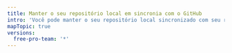 ```yaml
---
title: Manter o seu repositório local em sincronia com o GitHub
intro: 'Você pode manter o seu repositório local sincronizado com seu repositório remoto enquanto faz alterações em qualquer um deles. No Git, o termo *remote* descreve o servidor onde o seu código está armazenado. No seu caso, esse servidor é um repositório no {% data variables.product.prodname_dotcom %} ou no {% data variables.product.prodname_enterprise %}.'
mapTopic: true
versions:
  free-pro-team: '*'
---
```



